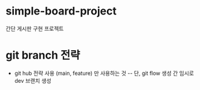 # simple-board-project
간단 게시판 구현 프로젝트

# git branch 전략
- git hub 전략 사용 (main, feature) 만 사용하는 것
-- 단, git flow 생성 간 임시로 dev 브랜치 생성
